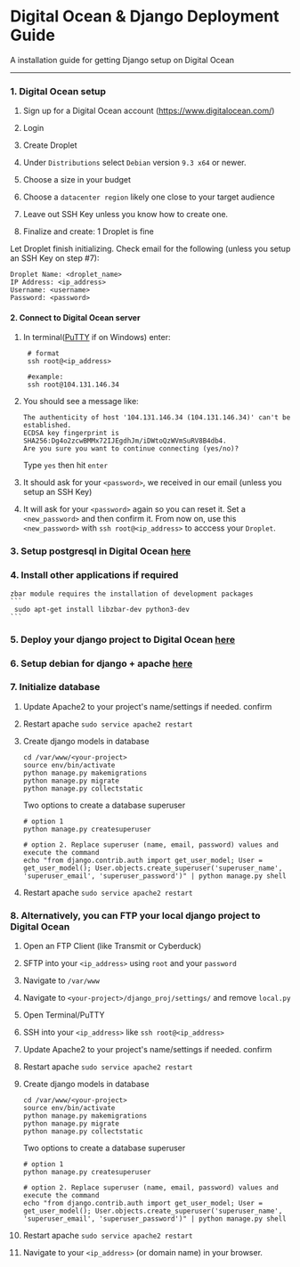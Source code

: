 # Digital Ocean & Django Deployment Guide

A installation guide for getting Django setup on Digital Ocean

----------

### 1. Digital Ocean setup

1. Sign up for a Digital Ocean account (https://www.digitalocean.com/)

2. Login

3. Create Droplet

4. Under `Distributions` select `Debian` version `9.3 x64` or newer.

5. Choose a size in your budget

6. Choose a `datacenter region` likely one close to your target audience

7. Leave out SSH Key unless you know how to create one.

8. Finalize and create: 1 Droplet is fine

Let Droplet finish initializing. Check email for the following (unless you setup an SSH Key on step #7):

```
Droplet Name: <droplet_name>
IP Address: <ip_address>
Username: <username>
Password: <password>
``` 


#### 2. Connect to Digital Ocean server

1. In terminal([PuTTY](http://www.putty.org/) if on Windows) enter:
    ```
     # format
     ssh root@<ip_address>

     #example:
     ssh root@104.131.146.34
    ```

2. You should see a message like:
    ```
    The authenticity of host '104.131.146.34 (104.131.146.34)' can't be established.
    ECDSA key fingerprint is SHA256:Dg4o2zcwBMMx72IJEgdhJm/iDWtoQzWVmSuRV8B4db4.
    Are you sure you want to continue connecting (yes/no)?   
    ```
    Type `yes` then hit `enter`

3. It should ask for your `<password>`, we received in our email (unless you setup an SSH Key)

4. It will ask for your `<password>` again so you can reset it. Set a `<new_password>` and then confirm it.
From now on, use this `<new_password>` with `ssh root@<ip_address>` to acccess your `Droplet`.
 

### 3. Setup postgresql in Digital Ocean [here](./production_postgresql.md)


### 4. Install other applications if required

    zbar module requires the installation of development packages 
    ```
     sudo apt-get install libzbar-dev python3-dev
    ``` 

### 5. Deploy your django project to Digital Ocean [here](./production_git.md)


### 6. Setup debian for django + apache [here](./debian_django_apache2.md)


### 7. Initialize database
1. Update Apache2 to your project's name/settings if needed.
    confirm 

2. Restart apache `sudo service apache2 restart`

3. Create django models in database
    ```
    cd /var/www/<your-project>
    source env/bin/activate
    python manage.py makemigrations
    python manage.py migrate
    python manage.py collectstatic
    ```
    Two options to create a database superuser
    ```
    # option 1
    python manage.py createsuperuser

    # option 2. Replace superuser (name, email, password) values and execute the command
    echo "from django.contrib.auth import get_user_model; User = get_user_model(); User.objects.create_superuser('superuser_name', 'superuser_email', 'superuser_password')" | python manage.py shell
    ```

4. Restart apache `sudo service apache2 restart`


### 8. Alternatively, you can FTP your local django project to Digital Ocean

1. Open an FTP Client (like Transmit or Cyberduck)

2. SFTP into your `<ip_address>` using `root` and your `password`

3. Navigate to `/var/www`

4. Navigate to `<your-project>/django_proj/settings/` and remove `local.py`

5. Open Terminal/PuTTY

6. SSH into your `<ip_address>` like `ssh root@<ip_address>` 

7. Update Apache2 to your project's name/settings if needed.
    confirm 

8. Restart apache `sudo service apache2 restart`

9. Create django models in database
    ```
    cd /var/www/<your-project>
    source env/bin/activate
    python manage.py makemigrations
    python manage.py migrate
    python manage.py collectstatic
    ```
    Two options to create a database superuser
    ```
    # option 1
    python manage.py createsuperuser

    # option 2. Replace superuser (name, email, password) values and execute the command
    echo "from django.contrib.auth import get_user_model; User = get_user_model(); User.objects.create_superuser('superuser_name', 'superuser_email', 'superuser_password')" | python manage.py shell
    ```

10. Restart apache `sudo service apache2 restart`

11. Navigate to your `<ip_address>` (or domain name) in your browser.

